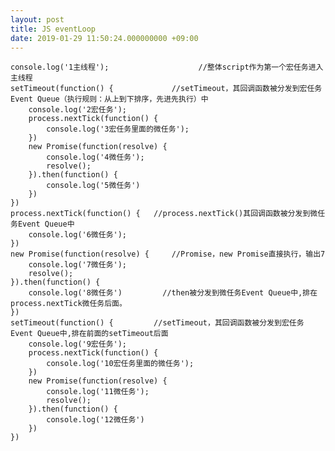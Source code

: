 ```yaml
---
layout: post
title: JS eventLoop
date: 2019-01-29 11:50:24.000000000 +09:00
---
```


    console.log('1主线程');    				//整体script作为第一个宏任务进入主线程
    setTimeout(function() {				//setTimeout，其回调函数被分发到宏任务Event Queue（执行规则：从上到下排序，先进先执行）中
        console.log('2宏任务');
        process.nextTick(function() {
            console.log('3宏任务里面的微任务');
        })
        new Promise(function(resolve) {
            console.log('4微任务');
            resolve();
        }).then(function() {
            console.log('5微任务')
        })
    })
    process.nextTick(function() {	//process.nextTick()其回调函数被分发到微任务Event Queue中
        console.log('6微任务');
    })
    new Promise(function(resolve) {		//Promise，new Promise直接执行，输出7
        console.log('7微任务');
        resolve();
    }).then(function() {
        console.log('8微任务')			//then被分发到微任务Event Queue中,排在process.nextTick微任务后面。
    })
    setTimeout(function() {			//setTimeout，其回调函数被分发到宏任务Event Queue中,排在前面的setTimeout后面
        console.log('9宏任务');
        process.nextTick(function() {
            console.log('10宏任务里面的微任务');
        })
        new Promise(function(resolve) {
            console.log('11微任务');
            resolve();
        }).then(function() {
            console.log('12微任务')
        })
    })